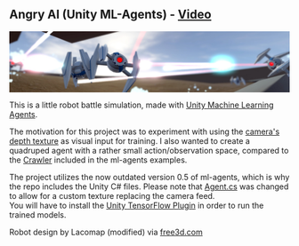 ## Angry AI (Unity ML-Agents) - [Video](https://youtu.be/xXTy9xsu25g)

<img src="images/banner.jpg" align="middle" width="1920"/>

This is a little robot battle simulation, made with [Unity Machine Learning Agents](https://github.com/Unity-Technologies/ml-agents).  

The motivation for this project was to experiment with using the [camera's depth texture](https://docs.unity3d.com/Manual/SL-CameraDepthTexture.html) as visual input for training. I also wanted to create a quadruped agent with a rather small action/observation space, compared to the [Crawler](https://www.youtube.com/watch?v=ftLliaeooYI) included in the ml-agents examples. 

The project utilizes the now outdated version 0.5 of ml-agents, which is why the repo includes the Unity C# files. Please note that [Agent.cs](https://github.com/mbaske/angry-ai/blob/master/UnityEnv/Assets/ML-Agents/Scripts/Agent.cs) was changed to allow for a custom texture replacing the camera feed.\
You will have to install the [Unity TensorFlow Plugin](https://github.com/Unity-Technologies/ml-agents/blob/master/docs/Using-TensorFlow-Sharp-in-Unity.md) in order to run the trained models.

Robot design by Lacomap (modified) via [free3d.com](https://free3d.com/user/lacomap)